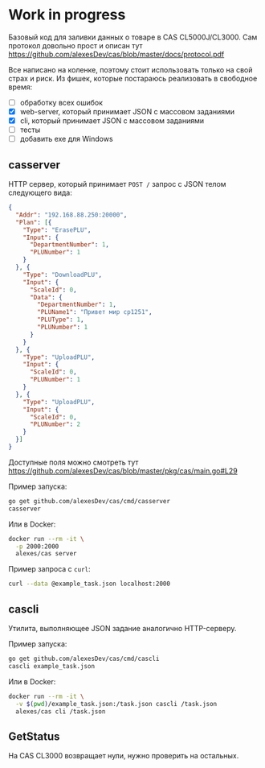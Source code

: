 # Work in progress

Базовый код для заливки данных о товаре в CAS CL5000J/CL3000. Сам
протокол довольно прост и описан тут https://github.com/alexesDev/cas/blob/master/docs/protocol.pdf

Все написано на коленке, поэтому стоит использовать только на свой страх и
риск. Из фишек, которые постараюсь реализовать в свободное время:

 - [ ] обработку всех ошибок
 - [x] web-server, который принимает JSON с массовом заданиями
 - [x] cli, который принимает JSON с массовом заданиями
 - [ ] тесты
 - [ ] добавить exe для Windows

## casserver

HTTP сервер, который принимает `POST /` запрос с JSON телом следующего
вида:
```json
{
  "Addr": "192.168.88.250:20000",
  "Plan": [{
    "Type": "ErasePLU",
    "Input": {
      "DepartmentNumber": 1,
      "PLUNumber": 1
    }
  }, {
    "Type": "DownloadPLU",
    "Input": {
      "ScaleId": 0,
      "Data": {
        "DepartmentNumber": 1,
        "PLUName1": "Привет мир cp1251",
        "PLUType": 1,
        "PLUNumber": 1
      }
    }
  }, {
    "Type": "UploadPLU",
    "Input": {
      "ScaleId": 0,
      "PLUNumber": 1
    }
  }, {
    "Type": "UploadPLU",
    "Input": {
      "ScaleId": 0,
      "PLUNumber": 2
    }
  }]
}
```
Доступные поля можно смотреть тут https://github.com/alexesDev/cas/blob/master/pkg/cas/main.go#L29

Пример запуска:
```bash
go get github.com/alexesDev/cas/cmd/casserver
casserver
```

Или в Docker:
```bash
docker run --rm -it \
  -p 2000:2000
  alexes/cas server
```

Пример запроса с `curl`:
```bash
curl --data @example_task.json localhost:2000
```

## cascli

Утилита, выполняющее JSON задание аналогично HTTP-серверу.

Пример запуска:
```bash
go get github.com/alexesDev/cas/cmd/cascli
cascli example_task.json
```

Или в Docker:
```bash
docker run --rm -it \
  -v $(pwd)/example_task.json:/task.json cascli /task.json
  alexes/cas cli /task.json
```

## GetStatus

На CAS CL3000 возвращает нули, нужно проверить на остальных.
